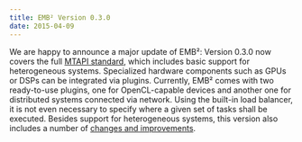 ```yaml
---
title: EMB² Version 0.3.0
date: 2015-04-09
---
```

We are happy to announce a major update of EMB²: Version 0.3.0 now covers the full [MTAPI standard](http://www.multicore-association.org/workgroup/mtapi.php), which includes basic support for heterogeneous systems. Specialized hardware components such as GPUs or DSPs can be integrated via plugins. Currently, EMB² comes with two ready-to-use plugins, one for OpenCL-capable devices and another one for distributed systems connected via network. Using the built-in load balancer, it is not even necessary to specify where a given set of tasks shall be executed. Besides support for heterogeneous systems, this version also includes a number of [changes and improvements](https://github.com/siemens/embb/blob/v0.3.0/CHANGELOG.md).
